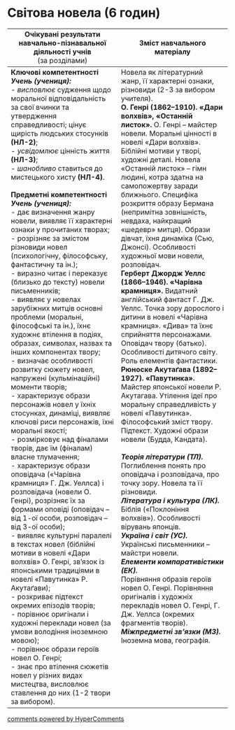 <div id="hypercomments_widget" class="js-hypercomments-widget invisible"></div>

# Світова новела  (6 годин)

<table>
  <tr>
    <td width="50%" align="center"><b>Очікувані результати навчально-пізнавальної діяльності учнів</b><br>
(за розділами)</td>
    <td width="50%" align="center"><b>Зміст навчального матеріалу</b></td>
  </tr>
<tbody>
  <tr>
    <td width="50%" style="vertical-align:top !important;">
<b>Ключові компетентності</b><br>
<i><b>Учень (учениця):</b></i><br>
- <i>висловлює</i> судження щодо моральної відповідальність за свої вчинки та утвердження справедливості; цінує щирість людських стосунків <b>(НЛ-2)</b>;<br>
- <i>усвідомлює</i> цінність життя <b>(НЛ-3)</b>;<br>
- <i>шанобливо</i> ставиться до мистецького хисту <b>(НЛ-4)</b>.<br>
<br>
<b>Предметні компетентності</b><br>
<b><i>Учень (учениця):</i></b><br>
- дає визначення жанру новели, виявляє її характерні ознаки у прочитаних творах;<br>
- розрізняє за змістом різновиди новел (психологічну, філософську, фантастичну та ін.);<br>
- виразно читає і переказує (близько до тексту) новели письменників;<br>
- виявляє у новелах зарубіжних митців основні проблеми (моральні, філософські та ін.), їхнє художнє втілення в подіях, образах, символах, назвах та інших компонентах твору;<br>
- визначає особливості розвитку сюжету новел, напружені (кульмінаційні) моменти творів;<br>
- характеризує образи персонажів новел у їхніх стосунках, динаміці, виявляє ключові риси персонажів, їхні моральні якості;<br>
- розмірковує над фіналами творів, дає їм (фіналам) власне тлумачення;<br>
- характеризує образи оповідача («Чарівна крамниця» Г. Дж. Уеллса) і розповідача (новели О. Генрі), розрізняє їх за формами оповіді (оповідач – від 1-ої особи, розповідач – від 3-ої особи);<br>
- виявляє культурні паралелі в текстах новел (біблійні мотиви в новелі «Дари волхвів» О. Генрі, зв’язок із японськими традиціями в новелі «Павутинка» Р. Акутаґави);<br>
- розкриває підтекст окремих епізодів творів;<br>
- порівнює оригінали і художні переклади новел (за умови володіння іноземною мовою);<br>
- порівнює образи героїв новел О. Генрі;<br>
- знає про втілення сюжетів новел у різних видах мистецтва, висловлює ставлення до них (1-2 твори за вибором).
</td>
    <td width="50%" style="vertical-align:top !important;">
Новела як літературний жанр, її характерні ознаки, різновиди (2-3 за вибором учителя).<br>
<b>О. Генрі (1862–1910). «Дари волхвів», «Останній листок».</b> О. Генрі – майстер новели. Моральні цінності в новелі «Дари волхвів». Біблійні мотиви у творі, художні деталі. Новела «Останній листок» – гімн людині, котра здатна на самопожертву заради ближнього. Специфіка розкриття образу Бермана (непримітна зовнішність, невдаха, найкращий «шедевр» митця). Образи дівчат, їхня динаміка (Сью, Джонсі). Особливості художньої мови новели, розповідач.<br>
<b>Герберт Джордж Уеллс (1866–1946). «Чарівна крамниця».</b> Видатний англійський фантаст Г. Дж. Уеллс. Точка зору дорослого і дитини в новелі «Чарівна крамниця». «Дива» та їхнє сприйняття персонажами. Оповідач твору (батько). Особливості дитячого світу. Роль елементів фантастики.<br>
<b>Рюноске Акутаґава (1892–1927). «Павутинка».</b> Майстер японської новели Р. Акутагава. Утілення ідеї про  моральну справедливість у новелі «Павутинка». Філософський зміст твору. Підтекст. Художні образи новели (Будда, Кандата).<br>
<br>
<b><i>Теорія літератури (ТЛ).</i></b><br> 
Поглиблення понять про оповідача і розповідача, про точку зору. Новела та її різновиди.<br>
<b><i>Література і культура (ЛК).</i></b><br> 
Біблія («Поклоніння волхвів»). Особливості вірувань  японців.<br>
<b><i>Україна і світ (УС).</i></b><br> 
Українські письменники – майстри новели.<br>
<b><i>Елементи компаративістики (ЕК).</i></b><br> 
Порівняння образів героїв новел О. Генрі. Порівняння оригіналів і художніх перекладів новел О. Генрі, Г. Дж. Уеллса (окремих фрагментів творів).<br>
<b><i>Міжпредметні зв’язки (МЗ).</i></b><br>
Іноземна мова, географія.
  </td>
</tbody>
</table>

<div class="js-hypercomments-container">
<a href="http://hypercomments.com" class="hc-link" title="comments widget">comments powered by HyperComments</a>
</div>